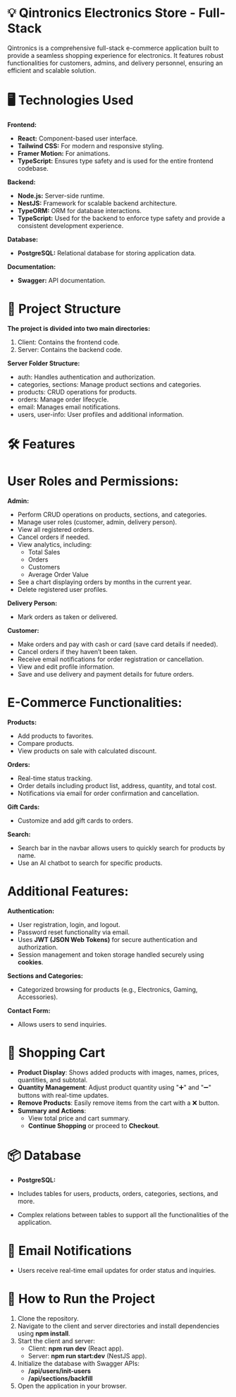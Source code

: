 # 💡 Qintronics Electronics Store - Full-Stack

Qintronics is a comprehensive full-stack e-commerce application built to provide a seamless shopping experience for electronics. It features robust functionalities for customers, admins, and delivery personnel, ensuring an efficient and scalable solution.

# 🖥️ Technologies Used

**Frontend:**

- **React:** Component-based user interface.
- **Tailwind CSS:** For modern and responsive styling.
- **Framer Motion:** For animations.
- **TypeScript:** Ensures type safety and is used for the entire frontend codebase.

**Backend:**

- **Node.js:** Server-side runtime.
- **NestJS:** Framework for scalable backend architecture.
- **TypeORM:** ORM for database interactions.
- **TypeScript:** Used for the backend to enforce type safety and provide a consistent development experience.

**Database:**

- **PostgreSQL:** Relational database for storing application data.

**Documentation:**

- **Swagger:** API documentation.

# 📂 Project Structure

**The project is divided into two main directories:**

1. Client: Contains the frontend code.
2. Server: Contains the backend code.

**Server Folder Structure:**

- auth: Handles authentication and authorization.
- categories, sections: Manage product sections and categories.
- products: CRUD operations for products.
- orders: Manage order lifecycle.
- email: Manages email notifications.
- users, user-info: User profiles and additional information.

# 🛠️ Features

# User Roles and Permissions:

**Admin:**

- Perform CRUD operations on products, sections, and categories.
- Manage user roles (customer, admin, delivery person).
- View all registered orders.
- Cancel orders if needed.
- View analytics, including:
  - Total Sales
  - Orders
  - Customers
  - Average Order Value
- See a chart displaying orders by months in the current year.
- Delete registered user profiles.

**Delivery Person:**

- Mark orders as taken or delivered.

**Customer:**

- Make orders and pay with cash or card (save card details if needed).
- Cancel orders if they haven’t been taken.
- Receive email notifications for order registration or cancellation.
- View and edit profile information.
- Save and use delivery and payment details for future orders.

# E-Commerce Functionalities:

**Products:**

- Add products to favorites.
- Compare products.
- View products on sale with calculated discount.

**Orders:**

- Real-time status tracking.
- Order details including product list, address, quantity, and total cost.
- Notifications via email for order confirmation and cancellation.

**Gift Cards:**

- Customize and add gift cards to orders.

**Search:**

- Search bar in the navbar allows users to quickly search for products by name.
- Use an AI chatbot to search for specific products.

# Additional Features:

**Authentication:**

- User registration, login, and logout.
- Password reset functionality via email.
- Uses **JWT (JSON Web Tokens)** for secure authentication and authorization.
- Session management and token storage handled securely using **cookies**.

**Sections and Categories:**

- Categorized browsing for products (e.g., Electronics, Gaming, Accessories).

**Contact Form:**

- Allows users to send inquiries.

# 🛒 Shopping Cart

- **Product Display**: Shows added products with images, names, prices, quantities, and subtotal.
- **Quantity Management**: Adjust product quantity using "➕" and "➖" buttons with real-time updates.
- **Remove Products**: Easily remove items from the cart with a ❌ button.
- **Summary and Actions**:
  - View total price and cart summary.
  - **Continue Shopping** or proceed to **Checkout**.

# 📦 Database

- **PostgreSQL:**

- Includes tables for users, products, orders, categories, sections, and more.
- Complex relations between tables to support all the functionalities of the application.

# 📧 Email Notifications

- Users receive real-time email updates for order status and inquiries.

# 🚀 How to Run the Project

1. Clone the repository.
2. Navigate to the client and server directories and install dependencies using **npm install**.
3. Start the client and server:
   - Client: **npm run dev** (React app).
   - Server: **npm run start:dev** (NestJS app).
4. Initialize the database with Swagger APIs:
   - **/api/users/init-users**
   - **/api/sections/backfill**
5. Open the application in your browser.
